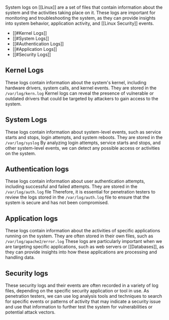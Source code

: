 System logs on [[Linux]] are a set of files that contain information about the system and the activities taking place on it. These logs are important for monitoring and troubleshooting the system, as they can provide insights into system behavior, application activity, and [[Linux Security]] events.

- [[#Kernel Logs]]
- [[#System Logs]]
- [[#Authentication Logs]]
- [[#Application Logs]]
- [[#Security Logs]]

## Kernel Logs
These logs contain information about the system's kernel, including hardware drivers, system calls, and kernel events. They are stored in the `/var/log/kern.log`
Kernel logs can reveal the presence of vulnerable or outdated drivers that could be targeted by attackers to gain access to the system.
## System Logs
These logs contain information about system-level events, such as service starts and stops, login attempts, and system reboots. They are stored in the `/var/log/syslog`
By analyzing login attempts, service starts and stops, and other system-level events, we can detect any possible access or activities on the system.
## Authentication logs

These logs contain information about user authentication attempts, including successful and failed attempts. They are stored in the `/var/log/auth.log` file
Therefore, it is essential for penetration testers to review the logs stored in the `/var/log/auth.log` file to ensure that the system is secure and has not been compromised.
## Application logs

These logs contain information about the activities of specific applications running on the system. They are often stored in their own files, such as `/var/log/apache2/error.log`
These logs are particularly important when we are targeting specific applications, such as web servers or [[Databases]], as they can provide insights into how these applications are processing and handling data.
## Security logs

These security logs and their events are often recorded in a variety of log files, depending on the specific security application or tool in use.
As penetration testers, we can use log analysis tools and techniques to search for specific events or patterns of activity that may indicate a security issue and use that information to further test the system for vulnerabilities or potential attack vectors.